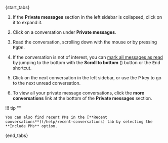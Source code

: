 {start_tabs}

1. If the **Private messages** section in the left sidebar is collapsed, click
   on it to expand it.

1. Click on a conversation under **Private messages**.

1. Read the conversation, scrolling down with the mouse or by pressing
   <kbd>PgDn</kbd>.

1. If the conversation is not of interest, you can
   [mark all messages as read](/help/marking-messages-as-read) by
   jumping to the bottom with the **Scroll to bottom**
   (<i class="fa fa-chevron-down"></i>) button or the <kbd>End</kbd> shortcut.

1. Click on the next conversation in the left sidebar, or use the
   <kbd>P</kbd> key to go to the next unread conversation.

1. To view all your private message conversations, click the **more
   conversations** link at the bottom of the **Private messages** section.

!!! tip ""

    You can also find recent PMs in the [**Recent
    conversations**](/help/recent-conversations) tab by selecting the **Include PMs** option.

{end_tabs}
